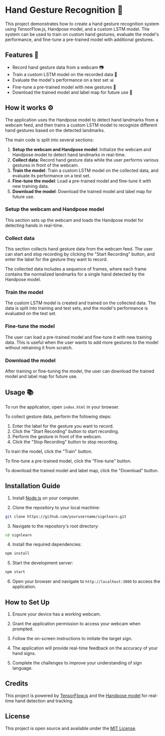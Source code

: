 # Hand Gesture Recognition 🤚

This project demonstrates how to create a hand gesture recognition system using TensorFlow.js, Handpose model, and a custom LSTM model. The system can be used to train on custom hand gestures, evaluate the model's performance, and fine-tune a pre-trained model with additional gestures.

## Features 🌟

- Record hand gesture data from a webcam 📷
- Train a custom LSTM model on the recorded data 🚀
- Evaluate the model's performance on a test set 📊
- Fine-tune a pre-trained model with new gestures 🔧
- Download the trained model and label map for future use 💾

## How it works ⚙️

The application uses the Handpose model to detect hand landmarks from a webcam feed, and then trains a custom LSTM model to recognize different hand gestures based on the detected landmarks.

The main code is split into several sections:

1. **Setup the webcam and Handpose model**: Initialize the webcam and Handpose model to detect hand landmarks in real-time.
2. **Collect data**: Record hand gesture data while the user performs various gestures in front of the webcam.
3. **Train the model**: Train a custom LSTM model on the collected data, and evaluate its performance on a test set.
4. **Fine-tune the model**: Load a pre-trained model and fine-tune it with new training data.
5. **Download the model**: Download the trained model and label map for future use.

### Setup the webcam and Handpose model

This section sets up the webcam and loads the Handpose model for detecting hands in real-time.

### Collect data

This section collects hand gesture data from the webcam feed. The user can start and stop recording by clicking the "Start Recording" button, and enter the label for the gesture they want to record.

The collected data includes a sequence of frames, where each frame contains the normalized landmarks for a single hand detected by the Handpose model.

### Train the model

The custom LSTM model is created and trained on the collected data. The data is split into training and test sets, and the model's performance is evaluated on the test set.

### Fine-tune the model

The user can load a pre-trained model and fine-tune it with new training data. This is useful when the user wants to add more gestures to the model without retraining it from scratch.

### Download the model

After training or fine-tuning the model, the user can download the trained model and label map for future use.

## Usage 📚

To run the application, open `index.html` in your browser.

To collect gesture data, perform the following steps:

1. Enter the label for the gesture you want to record.
2. Click the "Start Recording" button to start recording.
3. Perform the gesture in front of the webcam.
4. Click the "Stop Recording" button to stop recording.

To train the model, click the "Train" button.

To fine-tune a pre-trained model, click the "Fine-tune" button.

To download the trained model and label map, click the "Download" button.

## Installation Guide

1. Install [Node.js](https://nodejs.org/en/download/) on your computer.

2. Clone the repository to your local machine:

```bash
git clone https://github.com/yourusername/signlearn.git
```

3. Navigate to the repository's root directory:

```bash
cd signlearn
```

4. Install the required dependencies:

```bash
npm install
```

5. Start the development server:

```bash
npm start
```

6. Open your browser and navigate to `http://localhost:3000` to access the application.

## How to Set Up

1. Ensure your device has a working webcam.

2. Grant the application permission to access your webcam when prompted.

3. Follow the on-screen instructions to imitate the target sign.

4. The application will provide real-time feedback on the accuracy of your hand signs.

5. Complete the challenges to improve your understanding of sign language.

## Credits

This project is powered by [TensorFlow.js](https://www.tensorflow.org/js) and the [Handpose model](https://github.com/tensorflow/tfjs-models/tree/master/handpose) for real-time hand detection and tracking.

## License

This project is open source and available under the [MIT License](LICENSE).
